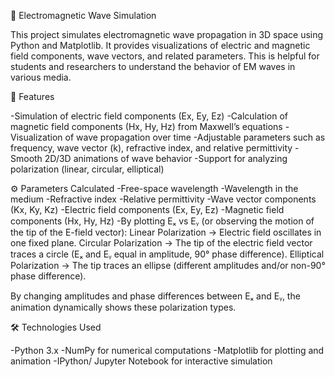 📡 Electromagnetic Wave Simulation

This project simulates electromagnetic wave propagation in 3D space using Python and Matplotlib. It provides visualizations of electric and magnetic field components, wave vectors, and related parameters. This is helpful for students and researchers to understand the behavior of EM waves in various media.

🚀 Features

-Simulation of electric field components (Ex, Ey, Ez)
-Calculation of magnetic field components (Hx, Hy, Hz) from Maxwell’s equations
-Visualization of wave propagation over time
-Adjustable parameters such as frequency, wave vector (k), refractive index, and relative permittivity
-Smooth 2D/3D animations of wave behavior
-Support for analyzing polarization (linear, circular, elliptical)

⚙️ Parameters Calculated
-Free-space wavelength
-Wavelength in the medium
-Refractive index
-Relative permittivity
-Wave vector components (Kx, Ky, Kz)
-Electric field components (Ex, Ey, Ez)
-Magnetic field components (Hx, Hy, Hz)
-By plotting Eₓ vs Eᵧ (or observing the motion of the tip of the E-field vector):
  Linear Polarization → Electric field oscillates in one fixed plane.
  Circular Polarization → The tip of the electric field vector traces a circle (Eₓ and Eᵧ equal in amplitude, 90° phase difference).
  Elliptical Polarization → The tip traces an ellipse (different amplitudes and/or non-90° phase difference).

By changing amplitudes and phase differences between Eₓ and Eᵧ, the animation dynamically shows these polarization types.

🛠️ Technologies Used

-Python 3.x
-NumPy for numerical computations
-Matplotlib for plotting and animation
-IPython/ Jupyter Notebook for interactive simulation

